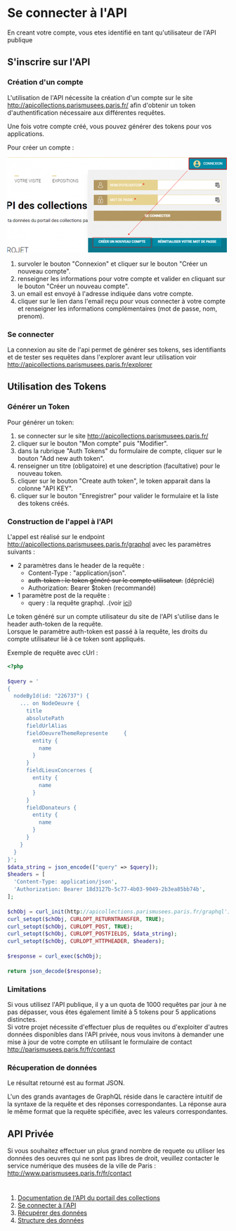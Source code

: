 # Se connecter à l'API

En creant votre compte, vous etes identifié en tant qu'utilisateur de l'API publique

## S'inscrire sur l'API

### Création d'un compte

L'utilisation de l'API nécessite la création d'un compte sur le site http://apicollections.parismusees.paris.fr/ afin d'obtenir un token d'authentification nécessaire aux différentes requêtes.

Une fois votre compte créé, vous pouvez générer des tokens pour vos applications.

Pour créer un compte :

![Créer un compte](../images/creer-un-compte.png)

1. survoler le bouton "Connexion" et cliquer sur le bouton "Créer un nouveau compte".
1. renseigner les informations pour votre compte et valider en cliquant sur le bouton "Créer un nouveau compte".
1. un email est envoyé à l'adresse indiquée dans votre compte.
1. cliquer sur le lien dans l'email reçu pour vous connecter à votre compte et renseigner les informations complémentaires (mot de passe, nom, prenom).

### Se connecter

La connexion au site de l'api permet de générer ses tokens, ses identifiants et de tester ses requêtes dans l'explorer avant leur utilisation
voir http://apicollections.parismusees.paris.fr/explorer

## Utilisation des Tokens
### Générer un Token

Pour générer un token:

1. se connecter sur le site http://apicollections.parismusees.paris.fr/
1. cliquer sur le bouton "Mon compte" puis "Modifier".
1. dans la rubrique "Auth Tokens" du formulaire de compte, cliquer sur le bouton "Add new auth token".
1. renseigner un titre (obligatoire) et une description (facultative) pour le nouveau token.
1. cliquer sur le bouton "Create auth token", le token apparait dans la colonne "API KEY".
1. cliquer sur le bouton "Enregistrer" pour valider le formulaire et la liste des tokens créés.

### Construction de l'appel à l'API
L'appel est réalisé sur le endpoint http://apicollections.parismusees.paris.fr/graphql avec les paramètres suivants :

* 2 paramètres dans le header de la requête :
    * Content-Type : "application/json".
    * ~~auth-token : le token généré sur le compte utilisateur.~~ (déprécié)
    * Authorization: Bearer $token (recommandé)
* 1 paramètre post de la requête :
    * query : la requête graphql. .(voir [ici](recuperer-donnees.md#construire-une-requête))


Le token généré sur un compte utilisateur du site de l'API s'utilise dans le header auth-token de la requête. <br> 
Lorsque le paramètre auth-token est passé à la requête, les droits du compte utilisateur lié à ce token sont appliqués.

Exemple de requête avec cUrl :
```php
<?php

$query = '
{
  nodeById(id: "226737") {
    ... on NodeOeuvre {
      title
      absolutePath
      fieldUrlAlias
      fieldOeuvreThemeRepresente     {
        entity {
          name
        }
      }
      fieldLieuxConcernes {
        entity {
          name
        }
      }
      fieldDonateurs {
        entity {
          name
        }
      }
    }
  }
}';
$data_string = json_encode(["query" => $query]);
$headers = [
  'Content-Type: application/json',
  'Authorization: Bearer 18d3127b-5c77-4b03-9049-2b3ea85bb74b',
];

$chObj = curl_init(http://apicollections.parismusees.paris.fr/graphql');
curl_setopt($chObj, CURLOPT_RETURNTRANSFER, TRUE);
curl_setopt($chObj, CURLOPT_POST, TRUE);
curl_setopt($chObj, CURLOPT_POSTFIELDS, $data_string);
curl_setopt($chObj, CURLOPT_HTTPHEADER, $headers);

$response = curl_exec($chObj);

return json_decode($response);
```

### Limitations
Si vous utilisez l'API publique, il y a un quota de 1000 requêtes par jour à ne pas dépasser, vous êtes également limité à 5 tokens pour 5 applications distinctes. <br>
Si votre projet nécessite d'effectuer plus de requêtes ou d'exploiter d'autres données disponibles dans l'API privée, nous vous invitons à demander une mise à jour de votre compte en utilisant le formulaire de contact http://parismusees.paris.fr/fr/contact

### Récuperation de données
Le résultat retourné est au format JSON.

L'un des grands avantages de GraphQL réside dans le caractère intuitif de la syntaxe de la requête et des réponses correspondantes. La réponse aura le même format que la requête spécifiée, avec les valeurs correspondantes.

## API Privée
Si vous souhaitez effectuer un plus grand nombre de requete ou utiliser les données des oeuvres qui ne sont pas libres de droit, veuillez contacter le service numérique des musées de la ville de Paris : http://www.parismusees.paris.fr/fr/contact

# 
1. [Documentation de l'API du portail des collections](README-fr.md#documentation-de-lapi-du-portail-des-collections)
2. [Se connecter à l'API](se-connecter.md#se-connecter-à-l'API)
3. [Récupérer des données](recuperer-donnees.md#récupérer-des-données)
4. [Structure des données](structure-donnees.md#structures-des-données)